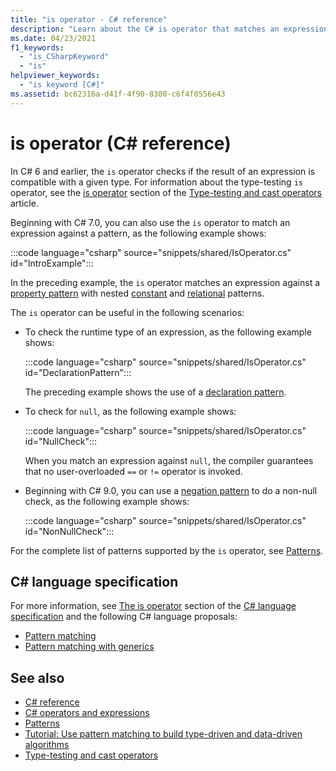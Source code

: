 ```yaml
---
title: "is operator - C# reference"
description: "Learn about the C# is operator that matches an expression against a pattern"
ms.date: 04/23/2021
f1_keywords: 
  - "is_CSharpKeyword"
  - "is"
helpviewer_keywords: 
  - "is keyword [C#]"
ms.assetid: bc62316a-d41f-4f90-8300-c6f4f0556e43
---
```

# is operator (C# reference)

In C# 6 and earlier, the `is` operator checks if the result of an expression is compatible with a given type. For information about the type-testing `is` operator, see the [is operator](type-testing-and-cast.md#is-operator) section of the [Type-testing and cast operators](type-testing-and-cast.md) article.

Beginning with C# 7.0, you can also use the `is` operator to match an expression against a pattern, as the following example shows:

:::code language="csharp" source="snippets/shared/IsOperator.cs" id="IntroExample":::

In the preceding example, the `is` operator matches an expression against a [property pattern](patterns.md#property-pattern) with nested [constant](patterns.md#constant-pattern) and [relational](patterns.md#relational-patterns) patterns.

The `is` operator can be useful in the following scenarios:

- To check the runtime type of an expression, as the following example shows:

  :::code language="csharp" source="snippets/shared/IsOperator.cs" id="DeclarationPattern":::

  The preceding example shows the use of a [declaration pattern](patterns.md#declaration-and-type-patterns).

- To check for `null`, as the following example shows:

  :::code language="csharp" source="snippets/shared/IsOperator.cs" id="NullCheck":::

  When you match an expression against `null`, the compiler guarantees that no user-overloaded `==` or `!=` operator is invoked.

- Beginning with C# 9.0, you can use a [negation pattern](patterns.md#logical-patterns) to do a non-null check, as the following example shows:

  :::code language="csharp" source="snippets/shared/IsOperator.cs" id="NonNullCheck":::

For the complete list of patterns supported by the `is` operator, see [Patterns](patterns.md).

## C# language specification

For more information, see [The is operator](~/_csharplang/spec/expressions.md#the-is-operator) section of the [C# language specification](~/_csharplang/spec/introduction.md) and the following C# language proposals:

- [Pattern matching](~/_csharplang/proposals/csharp-7.0/pattern-matching.md)
- [Pattern matching with generics](~/_csharplang/proposals/csharp-7.1/generics-pattern-match.md)

## See also

- [C# reference](../index.md)
- [C# operators and expressions](index.md)
- [Patterns](patterns.md)
- [Tutorial: Use pattern matching to build type-driven and data-driven algorithms](../../tutorials/pattern-matching.md)
- [Type-testing and cast operators](../operators/type-testing-and-cast.md)

